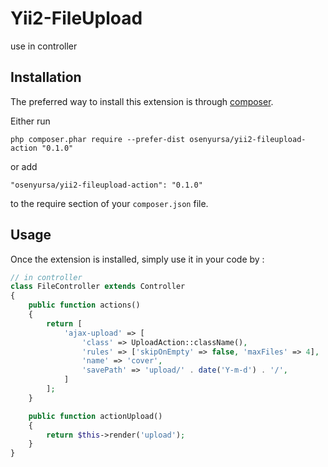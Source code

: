 Yii2-FileUpload
===============
use in controller

Installation
------------

The preferred way to install this extension is through [composer](http://getcomposer.org/download/).

Either run

```
php composer.phar require --prefer-dist osenyursa/yii2-fileupload-action "0.1.0"
```

or add

```
"osenyursa/yii2-fileupload-action": "0.1.0"
```

to the require section of your `composer.json` file.


Usage
-----

Once the extension is installed, simply use it in your code by  :

```php
// in controller
class FileController extends Controller
{
    public function actions()
    {
        return [
            'ajax-upload' => [
                'class' => UploadAction::className(),
                'rules' => ['skipOnEmpty' => false, 'maxFiles' => 4],
                'name' => 'cover',
                'savePath' => 'upload/' . date('Y-m-d') . '/',
            ]
        ];
    }

    public function actionUpload()
    {
        return $this->render('upload');
    }
}
```
